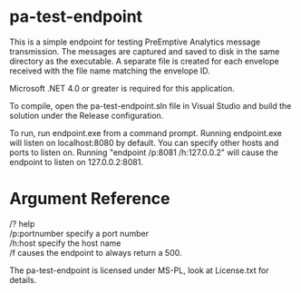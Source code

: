 # pa-test-endpoint

This is a simple endpoint for testing PreEmptive Analytics message transmission. 
The messages are captured and saved to disk in the same directory as the executable. A separate file is created for each envelope received with 
the file name matching the envelope ID. 

Microsoft .NET 4.0 or greater is required for this application.

To compile, open the pa-test-endpoint.sln file in Visual Studio and build the solution under the Release configuration.

To run, run endpoint.exe from a command prompt. Running endpoint.exe will listen on localhost:8080 by default. You can specify other hosts and 
ports to listen on. Running "endpoint /p:8081 /h:127.0.0.2" will cause the endpoint to listen on 127.0.0.2:8081.

# Argument Reference

/? help  
/p:portnumber specify a port number  
/h:host specify the host name  
/f causes the endpoint to always return a 500.  
  
   
The pa-test-endpoint is licensed under MS-PL, look at License.txt for details. 